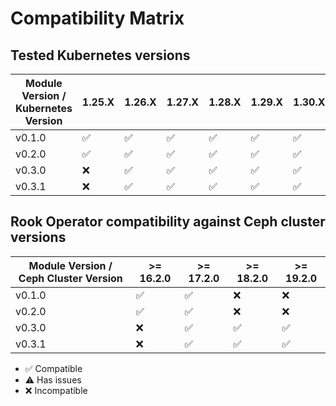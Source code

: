 # Compatibility Matrix

## Tested Kubernetes versions

| Module Version / Kubernetes Version | 1.25.X             | 1.26.X             | 1.27.X             | 1.28.X             | 1.29.X             | 1.30.X             | 1.31.X             |
| ----------------------------------- | ------------------ | ------------------ | ------------------ | ------------------ | ------------------ | ------------------ | ------------------ |
| v0.1.0                              | :white_check_mark: | :white_check_mark: | :white_check_mark: | :white_check_mark: | :white_check_mark: | :white_check_mark: | :white_check_mark: |
| v0.2.0                              | :white_check_mark: | :white_check_mark: | :white_check_mark: | :white_check_mark: | :white_check_mark: | :white_check_mark: | :white_check_mark: |
| v0.3.0                              | :x:                | :white_check_mark: | :white_check_mark: | :white_check_mark: | :white_check_mark: | :white_check_mark: | :white_check_mark: |
| v0.3.1                              | :x:                | :white_check_mark: | :white_check_mark: | :white_check_mark: | :white_check_mark: | :white_check_mark: | :white_check_mark: |

## Rook Operator compatibility against Ceph cluster versions

| Module Version / Ceph Cluster Version | >= 16.2.0          | >= 17.2.0          | >= 18.2.0          | >= 19.2.0          |
| ------------------------------------- | ------------------ | ------------------ | ------------------ | ------------------ |
| v0.1.0                                | :white_check_mark: | :white_check_mark: | :x:                | :x:                |
| v0.2.0                                | :white_check_mark: | :white_check_mark: | :x:                | :x:                |
| v0.3.0                                | :x:                | :white_check_mark: | :white_check_mark: | :white_check_mark: |
| v0.3.1                                | :x:                | :white_check_mark: | :white_check_mark: | :white_check_mark: |

- :white_check_mark: Compatible
- :warning: Has issues
- :x: Incompatible
